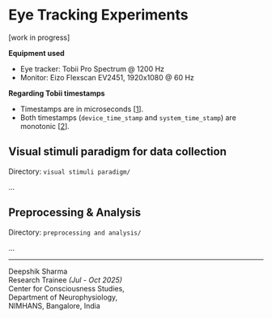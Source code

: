 # Eye Tracking Experiments
[work in progress]

**Equipment used**
- Eye tracker: Tobii Pro Spectrum @ 1200 Hz
- Monitor: Eizo Flexscan EV2451, 1920x1080 @ 60 Hz

**Regarding Tobii timestamps**
- Timestamps are in microseconds [[1]].
- Both timestamps (`device_time_stamp` and `system_time_stamp`) are monotonic [[2]].

[1]: https://developer.tobiipro.com/commonconcepts/timestamp-and-timing.html
[2]: https://connect.tobii.com/s/article/What-is-the-difference-between-Device-Timestamp-and-System-Timestamp?language=en_US


## Visual stimuli paradigm for data collection
Directory: `visual stimuli paradigm/`

...


## Preprocessing & Analysis
Directory: `preprocessing and analysis/`

...


---

Deepshik Sharma <br>
Research Trainee *(Jul - Oct 2025)* <br>
Center for Consciousness Studies, <br>
Department of Neurophysiology, <br>
NIMHANS, Bangalore, India

